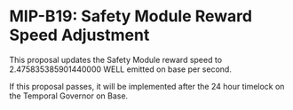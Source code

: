 # MIP-B19: Safety Module Reward Speed Adjustment

This proposal updates the Safety Module reward speed to 2.475835385901440000 WELL emitted on base per second.

If this proposal passes, it will be implemented after the 24 hour timelock on the Temporal Governor on Base.
